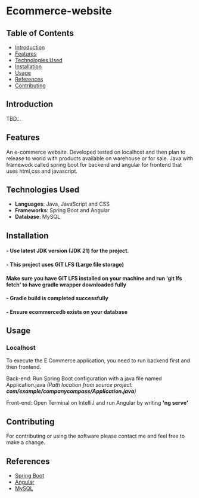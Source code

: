 # Ecommerce-website
## Table of Contents
- [Introduction](#introduction)
- [Features](#features)
- [Technologies Used](#technologies-used)
- [Installation](#installation)
- [Usage](#usage)
- [References](#references)
- [Contributing](#contributing)

## Introduction
TBD...

## Features
An e-commerce website. Developed tested on localhost and then plan to release to world with products available on 
warehouse or for sale. Java with framework called spring boot for backend and angular for frontend that uses html,css 
and javascript.

## Technologies Used
- **Languages**: Java, JavaScript and CSS
- **Frameworks**: Spring Boot and Angular
- **Database**: MySQL

## Installation
#### - Use latest JDK version (JDK 21) for the project.
#### - This project uses GIT LFS (Large file storage)
#### Make sure you have GIT LFS installed on your machine and run 'git lfs fetch' to have gradle wrapper downloaded fully
#### - Gradle build is completed successfully
#### - Ensure ecommercedb exists on your database

## Usage
### Localhost
To execute the E Commerce application, you need to run backend first and then frontend. 

Back-end:
    Run Spring Boot configuration with a java file named Application.java _(Path location from source project: **com/example/companycompass/Application.java**)_

Front-end:
    Open Terminal on IntelliJ and run Angular by writing **'ng serve'**

[//]: # (### DEV &#40;admin only&#41;)
[//]: # (TBD )
[//]: # (### PROD &#40;public/user&#41;)

## Contributing
For contributing or using the software please contact me and feel free to make a change.

## References
* [Spring Boot](https://spring.io/projects/spring-boot)
* [Angular](https://angular.dev/)
* [MySQL](https://www.mysql.com/)

